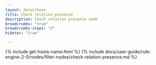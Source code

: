 ```yaml
---
layout: docwithnav
title: Check relation presence
description: Check relation presence node
breadcrumbs: "true"
breadcrumbs-steps: "2"
hidetoc: "true"

---
```


{% include get-hosts-name.html %}
{% include docs/user-guide/rule-engine-2-0/nodes/filter-nodes/check-relation-presence.md %}
